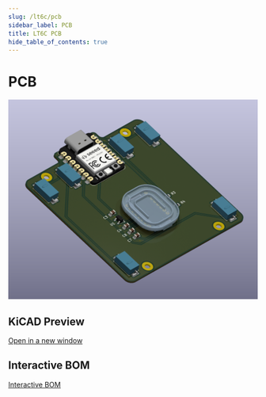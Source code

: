 ```yaml
---
slug: /lt6c/pcb
sidebar_label: PCB
title: LT6C PCB
hide_table_of_contents: true
---
```


<head>
    <script type="module" src="/js/kicanvas.js"></script>
</head>

# PCB

![PCB Preview](./assets/pcb.png)

## KiCAD Preview

<!-- NOTE: This might be possible with an embed from releases like IBOM thanks to KiBot -->
<!-- NOTE: This should come from either main or the last release (after release) -->

<kicanvas-embed controls="full">
    <kicanvas-source src="https://raw.githubusercontent.com/TweetyDaBird/Lotus-58-Classic/refs/heads/release/Lotus%2058%20Classic/v1.28/Lotus58_Glow_128.kicad_pro"></kicanvas-source>
    <kicanvas-source src="https://raw.githubusercontent.com/TweetyDaBird/Lotus-58-Classic/refs/heads/release/Lotus%2058%20Classic/v1.28/Lotus58_Glow_128.kicad_sch"></kicanvas-source>
    <kicanvas-source src="https://raw.githubusercontent.com/TweetyDaBird/Lotus-58-Classic/refs/heads/release/Lotus%2058%20Classic/v1.28/Lotus58_Glow_128.kicad_pcb"></kicanvas-source>
</kicanvas-embed>

[Open in a new window](https://kicanvas.org/?github=https://github.com/TweetyDaBird/Lotus-58-Classic/tree/release/Lotus%2058%20Classic/v1.28)

<!-- ## Schematics

<kicanvas-embed id="lt6c-schematic" src="https://raw.githubusercontent.com/TweetyDaBird/Lotus-58-Classic/refs/heads/release/Lotus%2058%20Classic/v1.28/Lotus58_Glow_128.kicad_sch" controls="basic"> </kicanvas-embed>

## Board

<kicanvas-embed id="lt6c-pcb" src="https://raw.githubusercontent.com/TweetyDaBird/Lotus-58-Classic/refs/heads/release/Lotus%2058%20Classic/v1.28/Lotus58_Glow_128.kicad_pcb" controls="basic"> </kicanvas-embed> -->

## Interactive BOM

<!-- NOTE: This should use IBOM from Github main branch or Release -->

<object type="text/html" data="/ibom/lt6c/index.html" width="100%" height="920"></object>

[Interactive BOM](./assets/ibom.html)
